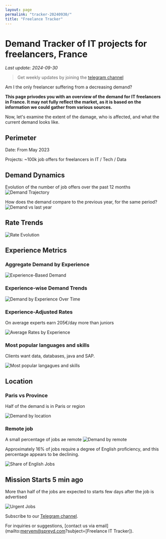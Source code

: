 ```yaml
---
layout: page
permalink: "tracker-20240930/"
title: "Freelance Tracker"
---
```

# Demand Tracker of IT projects for freelancers, France

*Last update: 2024-09-30*

> Get weekly updates by joining the [telegram channel](https://t.me/+3y9PJaF335UxYTg0)

Am I the only freelancer suffering from a decreasing demand?

**This page privodes you with an overview of the demand for IT freelancers in France. It may not fully reflect the market, as it is based on the information we could gather from various sources.**

Now, let's examine the extent of the damage, who is affected, and what the current demand looks like.

## Perimeter

Date: From May 2023

Projects: ~100k job offers for freelancers in IT / Tech / Data

## Demand Dynamics

Evolution of the number of job offers over the past 12 months
![Demand Trajectory](figs/20240930_missions_by_week.png)

How does the demand compare to the previous year, for the same period?
![Demand vs last year](figs/20240930_missions_by_week_compare.png)

## Rate Trends

![Rate Evolution](figs/20240930_missions_by_week_rate.png)

## Experience Metrics

### Aggregate Demand by Experience

![Experience-Based Demand](figs/20240930_exp_lvl.png)

### Experience-wise Demand Trends

![Demand by Experience Over Time](figs/20240930_missions_by_week_exp.png)

### Experience-Adjusted Rates

On average experts earn 205€/day more than juniors

![Average Rates by Experience](figs/20240930_exp_lvl_rate.png)

### Most popular languages and skills

Clients want data, databases, java and SAP.

![Most popular langagues and skills](figs/20240930_missions_by_skill.png)

## Location

### Paris vs Province

Half of the demand is in Paris or region

![Demand by location](figs/20240930_missions_by_location.png)

### Remote job

A small percentage of jobs ae remote
![Demand by remote](figs/20240930_missions_by_remote.png)

Approximately 16% of jobs require a degree of English proficiency, and this percentage appears to be declining.

![Share of English Jobs](figs/20240930_missions_anglais.png)

## Mission Starts 5 min ago

More than half of the jobs are expected to starts few days after the job is advertised

![Urgent Jobs](figs/20240930_missions_by_urgent.png)

Subscribe to our [Telegram channel](https://t.me/+3y9PJaF335UxYTg0).

For inquiries or suggestions, [contact us via email](mailto:meryem@spreyd.com?subject=[Freelance IT Tracker]).
